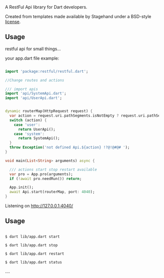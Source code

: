 A RestFul Api library for Dart developers.

Created from templates made available by Stagehand under a BSD-style
[license](https://gitee.com/darto/restful/blob/master/LICENSE).

## Usage
restful api for small things...


your app.dart file example:

```dart

import 'package:restful/restful.dart';

//Change routes and actions

/// import apis
import 'api/SystemApi.dart';
import 'api/UserApi.dart';


dynamic routerMap(HttpRequest request) {
  var action = request.uri.pathSegments.isNotEmpty ? request.uri.pathSegments.first : 'none';
  switch (action) {
    case 'user':
      return UserApi();
    case 'system':
      return SystemApi();
  }
  throw Exception('not defined Api.${action} !?@!@#@# ');
}

void main(List<String> arguments) async {

  /// actions start stop restart available
  var pro = App.pro(arguments);
  if (!await pro.needRun()) return;

  App.init();
  await Api.start(routerMap, port: 4040);
}

```

Listening on http://127.0.0.1:4040/

## Usage

```shell

$ dart lib/app.dart start

$ dart lib/app.dart stop

$ dart lib/app.dart restart

$ dart lib/app.dart status

```
....